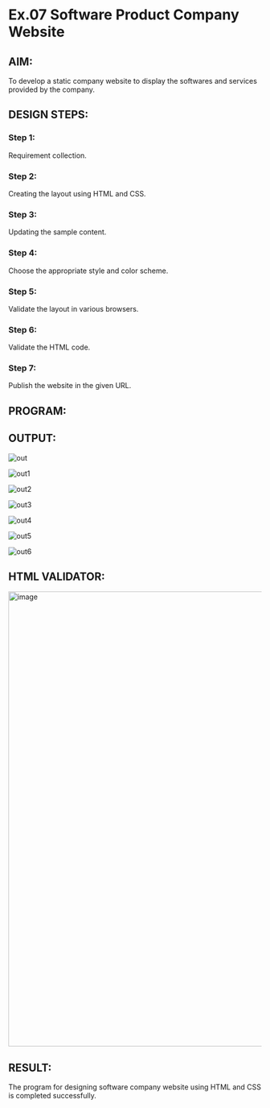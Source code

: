 # Ex.07 Software Product Company Website
## AIM:
To develop a static company website to display the softwares and services provided by the company.

## DESIGN STEPS:

### Step 1:
Requirement collection.

### Step 2:
Creating the layout using HTML and CSS.

### Step 3:
Updating the sample content.

### Step 4:
Choose the appropriate style and color scheme.

### Step 5:
Validate the layout in various browsers.

### Step 6:
Validate the HTML code.

### Step 7:
Publish the website in the given URL.

## PROGRAM:


## OUTPUT:
![out](https://github.com/Prakashmathi2004/softweb/assets/118350045/9281f08d-924a-45f6-993d-dce4a50d8b62)

![out1](https://github.com/Prakashmathi2004/softweb/assets/118350045/7da515dd-1286-4aa2-8d53-15a7f0e9b220)

![out2](https://github.com/Prakashmathi2004/softweb/assets/118350045/e865331a-4024-4e5c-ac99-a5d7e61bdffe)

![out3](https://github.com/Prakashmathi2004/softweb/assets/118350045/b5fe3aa4-5035-4372-9241-6e028ba97ffc)

![out4](https://github.com/Prakashmathi2004/softweb/assets/118350045/ac47686d-cea5-40ca-a333-10d72247ac7a)

![out5](https://github.com/Prakashmathi2004/softweb/assets/118350045/65ef5336-e0b8-4f68-9805-6055fcfe75c5)

![out6](https://github.com/Prakashmathi2004/softweb/assets/118350045/a6a7a90b-ebcd-4519-b8ec-9fd6ef216801)




## HTML VALIDATOR:

<img width="904" alt="image" src="https://github.com/Prakashmathi2004/softweb/assets/118350045/6e83778c-80d8-4ecc-bcf6-e105dbe33a4e">




## RESULT:
The program for designing software company website using HTML and CSS is completed successfully.
